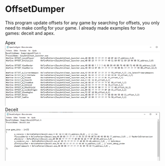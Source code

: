 # OffsetDumper

This program update offsets for any game by searching for offsets, you only need to make config for your game.
I already made examples for two games: deceit and apex.

Apex
<img src="https://raw.githubusercontent.com/Rreis019/OffsetDumper/main/apex.png"/> 
Deceit
<img src="https://raw.githubusercontent.com/Rreis019/OffsetDumper/main/deceit.png"/> 
